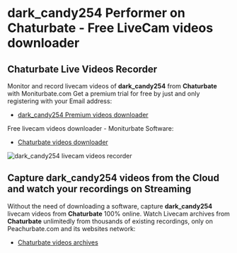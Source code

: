 # dark_candy254 Performer on Chaturbate - Free LiveCam videos downloader

## Chaturbate Live Videos Recorder

Monitor and record livecam videos of **dark_candy254** from **Chaturbate** with Moniturbate.com
Get a premium trial for free by just and only registering with your Email address:
* [dark_candy254 Premium videos downloader](https://moniturbate.com/request-demo-licence-key.html)

Free livecam videos downloader - Moniturbate Software:
* [Chaturbate videos downloader](https://moniturbate.com/moniturbate-download-software.html)

![dark_candy254 livecam videos recorder](https://peachurnet.com/templates/moniturbate-software.png)


## Capture dark_candy254 videos from the Cloud and watch your recordings on Streaming

Without the need of downloading a software, capture **dark_candy254** livecam videos from **Chaturbate** 100% online.
Watch Livecam archives from **Chaturbate** unlimitedly from thousands of existing recordings, only on Peachurbate.com and its websites network:
* [Chaturbate videos archives](https://peachurnet.com/)